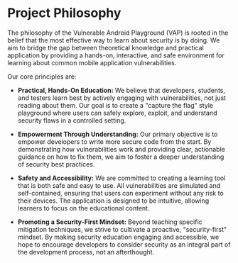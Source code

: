 # Project Philosophy

The philosophy of the Vulnerable Android Playground (VAP) is rooted in the belief that the most effective way to learn about security is by doing. We aim to bridge the gap between theoretical knowledge and practical application by providing a hands-on, interactive, and safe environment for learning about common mobile application vulnerabilities.

Our core principles are:

- **Practical, Hands-On Education:** We believe that developers, students, and testers learn best by actively engaging with vulnerabilities, not just reading about them. Our goal is to create a "capture the flag" style playground where users can safely explore, exploit, and understand security flaws in a controlled setting.

- **Empowerment Through Understanding:** Our primary objective is to empower developers to write more secure code from the start. By demonstrating how vulnerabilities work and providing clear, actionable guidance on how to fix them, we aim to foster a deeper understanding of security best practices.

- **Safety and Accessibility:** We are committed to creating a learning tool that is both safe and easy to use. All vulnerabilities are simulated and self-contained, ensuring that users can experiment without any risk to their devices. The application is designed to be intuitive, allowing learners to focus on the educational content.

- **Promoting a Security-First Mindset:** Beyond teaching specific mitigation techniques, we strive to cultivate a proactive, "security-first" mindset. By making security education engaging and accessible, we hope to encourage developers to consider security as an integral part of the development process, not an afterthought.
